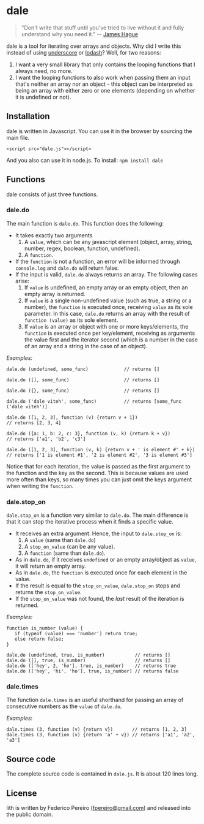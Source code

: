 # dale

> "Don't write that stuff until you've tried to live without it and fully understand why you need it." -- [James Hague](http://prog21.dadgum.com/187.html)

dale is a tool for iterating over arrays and objects. Why did I write this instead of using [underscore](https://github.com/jashkenas/underscore) or [lodash](https://github.com/lodash/lodash)? Well, for two reasons:

1. I want a very small library that only contains the looping functions that I always need, no more.
2. I want the looping functions to also work when passing them an input that's neither an array nor an object - this object can be interpreted as being an array with either zero or one elements (depending on whether it is undefined or not).

## Installation

dale is written in Javascript. You can use it in the browser by sourcing the main file.

`<script src="dale.js"></script>`

And you also can use it in node.js. To install: `npm install dale`

## Functions

dale consists of just three functions.

### dale.do

The main function is `dale.do`. This function does the following:

- It takes exactly two arguments
   1. A `value`, which can be any javascript element (object, array, string, number, regex, boolean, function, undefined).
   2. A `function`.
- If the `function` is not a function, an error will be informed through `console.log` and `dale.do` will return false.
- If the input is valid, `dale.do` always returns an array. The following cases arise:
   1. If `value` is undefined, an empty array or an empty object, then an empty array is returned.
   2. If `value` is a single non-undefined value (such as true, a string or a number), the `function` is executed once, receiving `value` as its sole parameter. In this case, `dale.do` returns an array with the result of `function (value)` as its sole element.
   3. If `value` is an array or object with one or more keys/elements, the `function` is executed once per key/element, receiving as arguments the value first and the iterator second (which is a number in the case of an array and a string in the case of an object).

*Examples:*

```
dale.do (undefined, some_func)             // returns []

dale.do ([], some_func)                    // returns []

dale.do ({}, some_func)                    // returns []

dale.do ('dale viteh', some_func)          // returns [some_func ('dale viteh')]

dale.do ([1, 2, 3], function (v) {return v + 1})
// returns [2, 3, 4]

dale.do ({a: 1, b: 2, c: 3}, function (v, k) {return k + v})
// returns ['a1', 'b2', 'c3']

dale.do ([1, 2, 3], function (v, k) {return v + ' is element #' + k})
// returns ['1 is element #1', '2 is element #2', '3 is element #3']
```

Notice that for each iteration, the value is passed as the first argument to the function and the key as the second. This is because values are used more often than keys, so many times you can just omit the keys argument when writing the `function`.

### dale.stop\_on

`dale.stop_on` is a function very similar to `dale.do`. The main difference is that it can stop the iterative process when it finds a specific value.

- It receives an extra argument. Hence, the input to `dale.stop_on` is:
   1. A `value` (same than `dale.do`)
   2. A `stop_on_value` (can be any value).
   3. A `function` (same than `dale.do`).
- As in `dale.do`, if it receives `undefined` or an empty array/object as `value`, it will return an empty array.
- As in `dale.do`, the `function` is executed once for each element in the value.
- If the result is equal to the `stop_on_value`, `dale.stop_on` stops and returns the `stop_on_value`.
- If the `stop_on_value` was not found, the *last* result of the iteration is returned.

*Examples:*

```
function is_number (value) {
   if (typeof (value) === 'number') return true;
   else return false;
}

dale.do (undefined, true, is_number)           // returns []
dale.do ([], true, is_number)                  // returns []
dale.do (['hey', 2, 'ho'], true, is_number)    // returns true
dale.do (['hey', 'hi', 'ho'], true, is_number) // returns false
```

### dale.times

The function `dale.times` is an useful shorthand for passing an array of consecutive numbers as the `value` of `dale.do`.

*Examples*:

```
dale.times (3, function (v) {return v})       // returns [1, 2, 3]
dale.times (3, function (v) {return 'a' + v}) // returns ['a1', 'a2', 'a3']
```

## Source code

The complete source code is contained in `dale.js`. It is about 120 lines long.

## License

lith is written by Federico Pereiro (fpereiro@gmail.com) and released into the public domain.
